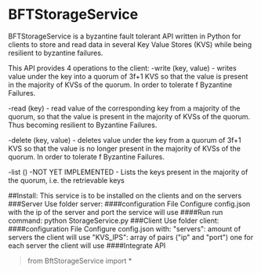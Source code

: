 # BFTStorageService
BFTStorageService is a byzantine fault tolerant API written in Python for clients to store and read data in several Key Value Stores (KVS) while being resilient to byzantine failures.

This API provides 4 operations to the client:
-write (key, value) - writes value under the key into a quorum of 3f+1 KVS so that the value is present in the majority of KVSs of the quorum. In order to tolerate f Byzantine Failures.

-read (key) - read value of the corresponding key from a majority of the quorum,  so that the value is present in the majority of KVSs of the quorum. Thus becoming resilient to Byzantine Failures.

-delete (key, value) - deletes value under the key from a quorum of 3f+1 KVS so that the value is no longer present in the majority of KVSs of the quorum. In order to tolerate f Byzantine Failures.

-list () -NOT YET IMPLEMENTED - Lists the keys present in the majority of the quorum, i.e. the retrievable keys 

##Install:
This service is to be installed on the clients and on the servers
###Server
Use folder server:
####configuration File
Configure config.json with the ip of the server and port the service will use
####Run
run command:
python StorageService.py
###Client
Use folder client:
####configuration File
Configure config.json with:
"servers": amount of servers the client will use
"KVS_IPS": array of pairs ("ip" and "port") one for each server the client will use
####Integrate API
>from BftStorageService import *
